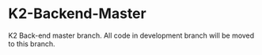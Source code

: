 # K2-Backend-Master
K2 Back-end master branch. All code in development branch will be moved to this branch.
